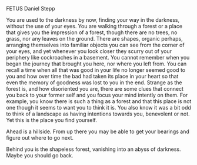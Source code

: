 FETUS
Daniel Stepp

You are used to the darkness by now, finding your way in the darkness, without the use of your eyes. You are walking through a forest or a place that gives you the impression of a forest, though there are no trees, no grass, nor any leaves on the ground. There are shapes, organic perhaps, arranging themselves into familiar objects you can see from the corner of your eyes, and yet whenever you look closer they scurry out of your periphery like cockroaches in a basement. You cannot remember when you began the journey that brought you here, nor where you left from. You can recall a time when all that was good in your life no longer seemed good to you and how over time the bad had taken its place in your heart so that even the memory of goodness was lost to you in the end. Strange as the forest is, and how disoriented you are, there are some clues that connect you back to your former self and you focus your mind intently on them. For example, you know there is such a thing as a forest and that this place is not one though it seems to want you to think it is. You also know it was a bit odd to think of a landscape as having intentions towards you, benevolent or not. Yet this is the place you find yourself.

Ahead is a hillside. From up there you may be able to get your bearings and figure out where to go next.

Behind you is the shapeless forest, vanishing into an abyss of darkness. Maybe you should go back.